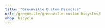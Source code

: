 ```yaml
---
title: "Greenville Custom Bicycles"
url: /greenville/greenville-custom-bicycles/
shop: bicycle
---
```

